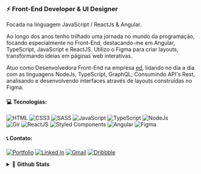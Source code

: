 ### ⚡ Front-End Developer & UI Designer
Focada na linguagem JavaScript / ReactJs & Angular.

Ao longo dos anos tenho trilhado uma jornada no mundo da programação, focando especialmente no Front-End, destacando-me em Angular, TypeScript, JavaScript e ReactJS. Utilizo o Figma para criar layouts, transformando ideias em páginas web interativas.

Atuo como Desenvolvedora Front-End na empresa [ed](https://www.linkedin.com/company/somosed), lidando no dia a dia com as linguagens NodeJs, TypeScript, GraphQL; Consumindo API's Rest, analisando e desenvolvendo interfaces através de layouts construídas no Figma. 

<div align="left">

#### 💻 Tecnologias:
<img src="https://img.shields.io/badge/HTML5-%231e202c.svg?style=for-the-badge&logo=html5&logoColor=white" alt="HTML" title="HTML"> 
<img src="https://img.shields.io/badge/CSS3-%231e202c.svg?style=for-the-badge&logo=css3&logoColor=white" alt="CSS3" title="CSS3"> 
<img src="https://img.shields.io/badge/SASS-%231e202c.svg?style=for-the-badge&logo=sass&logoColor=white" alt="SASS" title="SASS"> 
<img src="https://img.shields.io/badge/JavaScript-%231e202c.svg?style=for-the-badge&logo=javascript&logoColor=white" alt="JavaScript" title="JavaScript"> 
<img src="https://img.shields.io/badge/TypeScript-%231e202c.svg?style=for-the-badge&logo=TypeScript&logoColor=white" alt="TypeScript" title="TypeScript"> 
<img src="https://img.shields.io/badge/NodeJs-%231e202c.svg?style=for-the-badge&logo=node.js&logoColor=white" alt="NodeJs" title="NodeJs"> 
<br>
<img src="https://img.shields.io/badge/Git-%231e202c.svg?style=for-the-badge&logo=git&logoColor=white" alt="Gir" title="Git">
<img src="https://img.shields.io/badge/React-%231e202c.svg?style=for-the-badge&logo=react&logoColor=white" alt="ReactJS" title="ReactJS"> 
<img src="https://img.shields.io/badge/Styled Components-%231e202c.svg?style=for-the-badge&logo=styled-components&logoColor=white" alt="Styled Components" title="Styled Components"> 
<img src="https://img.shields.io/badge/Angular-%231e202c.svg?style=for-the-badge&logo=angular&logoColor=white" alt="Angular" title="Angular">
<img src="https://img.shields.io/badge/Figma-%231e202c.svg?style=for-the-badge&logo=figma&logoColor=white" alt="Figma" title="Figma">

#### 📞 Contato:
<a href="https://lucianesantcs.github.io/"><img src="https://img.shields.io/badge/portfolio-%231e202c.svg?&style=for-the-badge&logo=github&logoColor=white" alt="Portfolio" title="Portfolio"></a> <a href="https://www.linkedin.com/in/lucianesantcs/"><img src="https://img.shields.io/badge/linkedin-%231e202c.svg?&style=for-the-badge&logo=linkedin&logoColor=white" alt="Linked In" title="Linked In"></a> <a href="mailto:lucianesantcs@gmail.com"><img src="https://img.shields.io/badge/gmail-%231e202c.svg?&style=for-the-badge&logo=gmail&logoColor=white" alt="Gmail" title="Gmail"></a> <a href="https://dribbble.com/lucianesantos"><img src="https://img.shields.io/badge/dribbble-%231e202c.svg?&style=for-the-badge&logo=dribbble&logoColor=white" alt="Dribbble" title="Dribbble"></a>

</div>

<details>
<summary>
  🐙 <strong>Github Stats</strong>
</summary>
<br >

<div align="left">
  
  <img align="center" src="https://github-readme-stats.vercel.app/api?username=lucianesantcs&show_icons=true&theme=nord&bg_color=0D1017&hide_border=true" alt="Github Stats" height=175/>

  <img align="center" src="https://github-readme-stats.vercel.app/api/top-langs/?username=lucianesantcs&layout=compact&theme=nord&bg_color=0D1017&hide_border=true" alt="Github Stats" height=175 />

</div>


